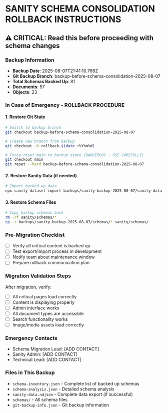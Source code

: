 # SANITY SCHEMA CONSOLIDATION ROLLBACK INSTRUCTIONS

## ⚠️ CRITICAL: Read this before proceeding with schema changes

### Backup Information
- **Backup Date**: 2025-08-07T21:41:10.769Z
- **Git Backup Branch**: backup-before-schema-consolidation-2025-08-07
- **Total Schemas Backed Up**: 81
- **Documents**: 57
- **Objects**: 23

### In Case of Emergency - ROLLBACK PROCEDURE

#### 1. Restore Git State
```bash
# Switch to backup branch
git checkout backup-before-schema-consolidation-2025-08-07

# Create new branch from backup
git checkout -b rollback-$(date +%Y%m%d)

# Force reset main to backup state (DANGEROUS - USE CAREFULLY)
git checkout main
git reset --hard backup-before-schema-consolidation-2025-08-07
```

#### 2. Restore Sanity Data (if needed)
```bash
# Import backed up data
npx sanity dataset import backups/sanity-backup-2025-08-07/sanity-data.ndjson production --replace
```

#### 3. Restore Schema Files
```bash
# Copy backup schemas back
rm -rf sanity/schemas/*
cp -r backups/sanity-backup-2025-08-07/schemas/* sanity/schemas/
```

### Pre-Migration Checklist
- [ ] Verify all critical content is backed up
- [ ] Test export/import process in development
- [ ] Notify team about maintenance window
- [ ] Prepare rollback communication plan

### Migration Validation Steps
After migration, verify:
- [ ] All critical pages load correctly
- [ ] Content is displaying properly
- [ ] Admin interface works
- [ ] All document types are accessible
- [ ] Search functionality works
- [ ] Image/media assets load correctly

### Emergency Contacts
- Schema Migration Lead: [ADD CONTACT]
- Sanity Admin: [ADD CONTACT]
- Technical Lead: [ADD CONTACT]

### Files in This Backup
- `schema-inventory.json` - Complete list of backed up schemas
- `schema-analysis.json` - Detailed schema analysis
- `sanity-data.ndjson` - Complete data export (if successful)
- `schemas/` - All schema files
- `git-backup-info.json` - Git backup information
